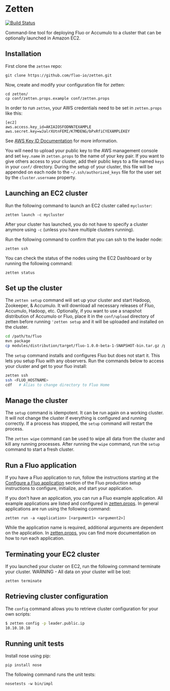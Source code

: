 Zetten
======

[![Build Status](https://travis-ci.org/fluo-io/zetten.svg?branch=master)](https://travis-ci.org/fluo-io/zetten)

Command-line tool for deploying Fluo or Accumulo to a cluster that can be optionally launched in Amazon EC2.

Installation
------------

First clone the `zetten` repo:
```
git clone https://github.com/fluo-io/zetten.git
```  

Now, create and modify your configuration file for zetten:
```
cd zetten/
cp conf/zetten.props.example conf/zetten.props
```

In order to run `zetten`, your AWS credentials need to be set in `zetten.props` like this:
```
[ec2]
aws.access.key_id=AKIAIOSFODNN7EXAMPLE
aws.secret.key=wJalrXUtnFEMI/K7MDENG/bPxRfiCYEXAMPLEKEY
```

See [AWS Key ID Documentation][2] for more information.

You will need to upload your public key to the AWS management console and set `key.name` in `zetten.props`
to the name of your key pair.  If you want to give others access to your cluster, add their public keys to 
a file named `keys` in your `conf/` directory.  During the setup of your cluster, this file will be appended 
on each node to the `~/.ssh/authorized_keys` file for the user set by the `cluster.username` property.

Launching an EC2 cluster
------------------------

Run the following command to launch an EC2 cluster called `mycluster`:
```
zetten launch -c mycluster
```

After your cluster has launched, you do not have to specify a cluster anymore using `-c` (unless you have 
multiple clusters running).

Run the following command to confirm that you can ssh to the leader node:

    zetten ssh

You can check the status of the nodes using the EC2 Dashboard or by running the following command:

    zetten status

Set up the cluster
---------------------------

The `zetten setup` command will set up your cluster and start Hadoop, Zookeeper, & Accumulo.  It will 
download all necessary releases of Fluo, Accumulo, Hadoop, etc.  Optionally, if you want to use a snapshot 
distribution of Accumulo or Fluo, place it in the `conf/upload` directory of zetten before running 
`'zetten setup` and it will be uploaded and installed on the cluster.

```bash
cd /path/to/fluo
mvn package
cp modules/distribution/target/fluo-1.0.0-beta-1-SNAPSHOT-bin.tar.gz /path/to/zetten/conf/upload/
```

The `setup` command installs and configures Fluo but does not start it.  This lets you setup Fluo with any 
observers.  Run the commands below to access your cluster and get to your fluo install:

```bash
zetten ssh
ssh <FLUO_HOSTNAME>
cdf   # Alias to change directory to Fluo Home
```

Manage the cluster
------------------

The `setup` command is idempotent.  It can be run again on a working cluster.  It will not change the 
cluster if everything is configured and running correctly.  If a process has stopped, the `setup` 
command will restart the process.

The `zetten wipe` command can be used to wipe all data from the cluster and kill any running processes.
After running the `wipe` command, run the `setup` command to start a fresh cluster.

Run a Fluo application
----------------------

If you have a Fluo application to run, follow the instructions starting at the [Configure a Fluo application][3] 
section of the Fluo production setup instructions to configure, initialize, and start your application.

If you don't have an application, you can run a Fluo example application.  All example applications are listed
and configured in [zetten.props][5].  In general applications are run using the following command:

    zetten run -a <application> [<argument1> <argument2>]

While the application name is required, additional arguments are dependent on the application.  In 
[zetten.props][5], you can find more documentation on how to run each application.

Terminating your EC2 cluster
----------------------------

If you launched your cluster on EC2, run the following command terminate your cluster.  WARNING - All data on
your cluster will be lost:

    zetten terminate

Retrieving cluster configuration
--------------------------------

The `config` command allows you to retrieve cluster configuration for your own scripts:

```bash
$ zetten config -p leader.public.ip
10.10.10.10
```

Running unit tests
------------------

Install nose using pip:

    pip install nose

The following command runs the unit tests:

    nosetests -w bin/impl

[2]: http://docs.aws.amazon.com/AWSSimpleQueueService/latest/SQSGettingStartedGuide/AWSCredentials.html
[3]: https://github.com/fluo-io/fluo/blob/master/docs/prod-fluo-setup.md#configure-a-fluo-application
[4]: https://github.com/fluo-io/fluo-stress
[5]: conf/zetten.props.example
